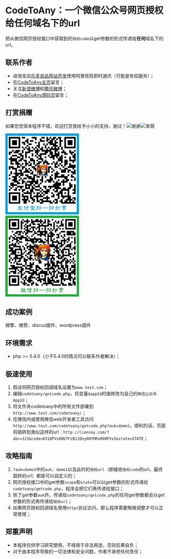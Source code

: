 # **CodeToAny**：**一个**微信公众号网页授权给**任何**域名下的url
把从微信网页授权接口中获取到的`授权code`以get参数的形式传递给**任何**域名下的url。

## 联系作者
* 进淘宝店[乐享良品网站开发][1]使用阿里旺旺即时通讯（可能是有偿服务）；
* 在[CodeToAny主页][2]留言；
* 关注[新浪微博][3]和[腾讯微博][4]；
* 在[CodeToAny源码页][5]留言；

## 打赏捐赠
如果您觉得本程序不错，欢迎打赏我给予小小的支持，谢过！![谢谢][6]![卖萌][7]

![支付宝二维码][8]　　　　![微信二维码][9]

## 成功案例
微擎、微赞、discuz插件、wordpress插件

## 环境需求
* php >= 5.4.0（小于5.4.0的情况可以联系作者解决）；

## 极速使用
1. 假设将网页授权回调域名设置为`www.test.com`；
2. 编辑`codetoany/getcode.php`，将变量`$appId`的值修改为自己的`微信公众号AppId`；
3. 将文件夹codetoany中的所有文件部署到`http://www.test.com/codetoany/`；
4. 在微信内或使用微信web开发者工具访问`http://www.test.com/codetoany/getcode.php?auk=demo1`，顺利的话，页面将跳转到类似这样的url：`http://lionsay.com/?abc=123&code=0318PVx00bTFzB1JOny00YMRx008PVxS&state=STATE`；

## 攻略指南
1. `?auk=demo1`中的`auk`、`demo1`以及此时的`授权url`（即接收`授权code`的url，最终跳转的url）都是可以自定义的；
2. 网页授权接口中的get参数`scope`和`state`可以以get参数的形式传递给`codetoany/getcode.php`，程序会把它们再传递给接口；
3. 除了get参数`auk`外，传递给`codetoany/getcode.php`的任何get参数都会以get参数的形式再传递给`授权url`；
4. 如果网页授权回调域名使用`https`协议访问，那么程序需要略微调整才可以正常使用；

## 郑重声明
* 本程序仅供学习研究使用，不得用于非法用途，否则后果自负；
* 对于由本程序导致的一切法律和安全问题，作者不承担任何责任；

[1]: <https://enjoylion.taobao.com> "提供网站开发与维护的有偿服务"
[2]: <http://lionsay.com/codetoany.html> "博客：一派良言"
[3]: <http://weibo.com/236127789/>
[4]: <http://t.qq.com/lionskys/>
[5]: <https://github.com/weixin-lion/codetoany/issues/> "托管于github"
[6]: <http://lionsay.com/asset/image/face/qq/woshou.png> "谢谢"
[7]: <http://lionsay.com/asset/image/face/qq/huaixiao.png> "卖萌"
[8]: <asset/image/qrcode_alipay_230_253.jpg> "支付宝扫一扫打赏"
[9]: <asset/image/qrcode_weixin_230_253.jpg> "微信扫一扫打赏"

<!--
简述（用于搜索）：微信公众号平台网页授权接口中获取到的授权code传递给（即一个微信公众号网页授权给）任何其他多个回调域名下的url，解决了只能设置一个网页授权回调域名的问题，解决了redirect_uri参数错误的问题。
-->
